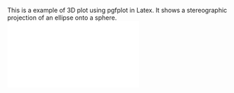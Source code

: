 This is a example of 3D plot using pgfplot in Latex.
It shows a stereographic projection of an ellipse onto a sphere.
![stereographic](../main/main_stereographic.pdf)
